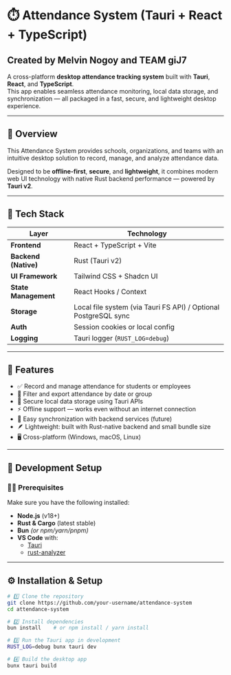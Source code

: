 # ⏱️ Attendance System (Tauri + React + TypeScript)
## Created by Melvin Nogoy and TEAM giJ7

A cross-platform **desktop attendance tracking system** built with **Tauri**, **React**, and **TypeScript**.  
This app enables seamless attendance monitoring, local data storage, and synchronization — all packaged in a fast, secure, and lightweight desktop experience.

---

## 🚀 Overview

This Attendance System provides schools, organizations, and teams with an intuitive desktop solution to record, manage, and analyze attendance data.  

Designed to be **offline-first**, **secure**, and **lightweight**, it combines modern web UI technology with native Rust backend performance — powered by **Tauri v2**.

---

## 🧱 Tech Stack

| Layer | Technology |
|--------|-------------|
| **Frontend** | React + TypeScript + Vite |
| **Backend (Native)** | Rust (Tauri v2) |
| **UI Framework** | Tailwind CSS + Shadcn UI |
| **State Management** | React Hooks / Context |
| **Storage** | Local file system (via Tauri FS API) / Optional PostgreSQL sync |
| **Auth** | Session cookies or local config |
| **Logging** | Tauri logger (`RUST_LOG=debug`) |

---

## 🧭 Features

- ✅ Record and manage attendance for students or employees  
- 📅 Filter and export attendance by date or group  
- 🔐 Secure local data storage using Tauri APIs  
- ⚡ Offline support — works even without an internet connection  
- 🧩 Easy synchronization with backend services (future)  
- 🪶 Lightweight: built with Rust-native backend and small bundle size  
- 🖥️ Cross-platform (Windows, macOS, Linux)  

---

## 🧰 Development Setup

### 🧑‍💻 Prerequisites
Make sure you have the following installed:

- **Node.js** (v18+)
- **Rust & Cargo** (latest stable)
- **Bun** *(or npm/yarn/pnpm)*
- **VS Code** with:
  - [Tauri](https://marketplace.visualstudio.com/items?itemName=tauri-apps.tauri-vscode)
  - [rust-analyzer](https://marketplace.visualstudio.com/items?itemName=rust-lang.rust-analyzer)

---

## ⚙️ Installation & Setup

```bash
# 1️⃣ Clone the repository
git clone https://github.com/your-username/attendance-system
cd attendance-system

# 2️⃣ Install dependencies
bun install    # or npm install / yarn install

# 3️⃣ Run the Tauri app in development
RUST_LOG=debug bunx tauri dev

# 4️⃣ Build the desktop app
bunx tauri build
